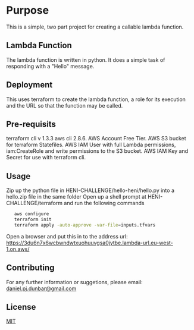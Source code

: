# Purpose
This is a simple, two part project for creating a callable lambda function.

## Lambda Function
The lambda function is written in python.  It does a simple task of responding with a "Hello" message.

## Deployment
This uses terraform to create the lambda function, a role for its execution and the URL so that the function may be called.

## Pre-requisits
terraform cli v 1.3.3
aws cli 2.8.6.
AWS Account Free Tier.
AWS S3 bucket for terraform Statefiles.
AWS IAM User with full Lambda permissions, iam:CreateRole and write permissions to the S3 bucket.
AWS IAM Key and Secret for use with terraform cli.

## Usage
Zip up the python file in HENI-CHALLENGE/hello-heni/hello.py into a hello.zip file in the same folder
Open up a shell prompt at HENI-CHALLENGE/terraform and run the following commands

```bash
   aws configure
   terraform init
   terraform apply -auto-approve -var-file=inputs.tfvars
```
Open a browser and put this in to the address url:
    https://3du6n7x6wcbwndwtxuohuuvgsa0jytbe.lambda-url.eu-west-1.on.aws/   

## Contributing
For any further information or suggetions, please email:
daniel.pj.dunbar@gmail.com

## License
[MIT](https://choosealicense.com/licenses/mit/)